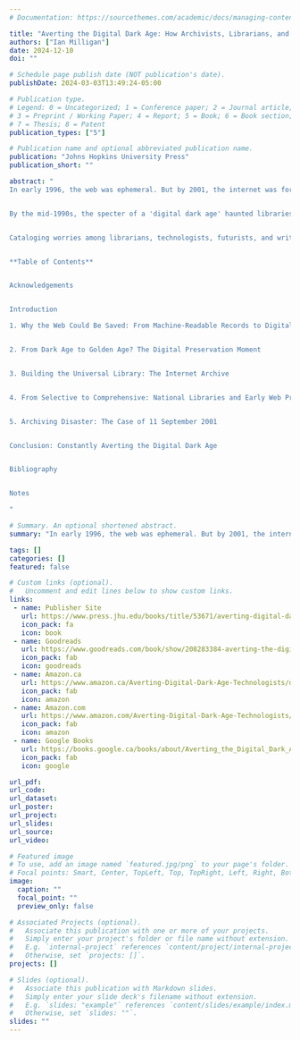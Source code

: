 ```yaml
---
# Documentation: https://sourcethemes.com/academic/docs/managing-content/

title: "Averting the Digital Dark Age: How Archivists, Librarians, and Technologists Built the Web a Memory (forthcoming)"
authors: ["Ian Milligan"]
date: 2024-12-10
doi: ""

# Schedule page publish date (NOT publication's date).
publishDate: 2024-03-03T13:49:24-05:00

# Publication type.
# Legend: 0 = Uncategorized; 1 = Conference paper; 2 = Journal article;
# 3 = Preprint / Working Paper; 4 = Report; 5 = Book; 6 = Book section;
# 7 = Thesis; 8 = Patent
publication_types: ["5"]

# Publication name and optional abbreviated publication name.
publication: "Johns Hopkins University Press"
publication_short: ""

abstract: "
In early 1996, the web was ephemeral. But by 2001, the internet was forever. How did websites transform from having a brief life to becoming long-lasting? Drawing on archival material in the Internet Archive and exclusive interviews, Ian Milligan's Averting the Digital Dark Age explores how western society evolved from fearing a digital dark age to building the robust digital memory we rely on today.


By the mid-1990s, the specter of a 'digital dark age' haunted libraries, portending a bleak future with no historical record that threatened cyber obsolescence, deletion, and apathy. People around the world worked to solve this impending problem. In San Francisco, technology entrepreneur Brewster Kahle launched his scrappy nonprofit, Internet Archive, filling tape drives with internet content. Elsewhere, in Washington, Canberra, Ottawa, and Stockholm, librarians developed innovative new programs to safeguard digital heritage.


Cataloging worries among librarians, technologists, futurists, and writers from WWII onward, through early practitioners, to an extended case study of how September 11 prompted institutions to preserve thousands of digital artifacts related to the attacks, Averting the Digital Dark Age explores how the web gained a long-lasting memory. By understanding this history, we can equip our society to better grapple with future internet shifts.


**Table of Contents**


Acknowledgements


Introduction

1. Why the Web Could Be Saved: From Machine-Readable Records to Digital Preservation


2. From Dark Age to Golden Age? The Digital Preservation Moment


3. Building the Universal Library: The Internet Archive


4. From Selective to Comprehensive: National Libraries and Early Web Preservation


5. Archiving Disaster: The Case of 11 September 2001


Conclusion: Constantly Averting the Digital Dark Age


Bibliography


Notes

"

# Summary. An optional shortened abstract.
summary: "In early 1996, the web was ephemeral. But by 2001, the internet was forever. How did websites transform from having a brief life to becoming long-lasting? Drawing on archival material in the Internet Archive and exclusive interviews, Ian Milligan's Averting the Digital Dark Age explores how western society evolved from fearing a digital dark age to building the robust digital memory we rely on today."

tags: []
categories: []
featured: false

# Custom links (optional).
#   Uncomment and edit lines below to show custom links.
links:
 - name: Publisher Site
   url: https://www.press.jhu.edu/books/title/53671/averting-digital-dark-age#:~:text=Cataloging%20worries%20among%20librarians%2C%20technologists,how%20the%20web%20gained%20a
   icon_pack: fa
   icon: book
 - name: Goodreads
   url: https://www.goodreads.com/book/show/208283384-averting-the-digital-dark-age
   icon_pack: fab
   icon: goodreads
 - name: Amazon.ca
   url: https://www.amazon.ca/Averting-Digital-Dark-Age-Technologists/dp/1421450135
   icon_pack: fab
   icon: amazon
 - name: Amazon.com
   url: https://www.amazon.com/Averting-Digital-Dark-Age-Technologists/dp/1421450135/ref=sr_1_1?crid=SRN391KVJFEE&dib=eyJ2IjoiMSJ9.LcAgdqXFokdKYmGwCxeOJQ.JJ0R690P8RQWJn8OmPVlwpqiVVfBIwRz8w9MQmVHNaE&dib_tag=se&keywords=%22Averting+the+digital+dark+AGe%22&qid=1732397007&sprefix=averting+the+digital+dark+age+%2Caps%2C111&sr=8-1
   icon_pack: fab
   icon: amazon
 - name: Google Books
   url: https://books.google.ca/books/about/Averting_the_Digital_Dark_Age.html?id=rVf9EAAAQBAJ&redir_esc=y
   icon_pack: fab
   icon: google

url_pdf:
url_code:
url_dataset:
url_poster:
url_project:
url_slides:
url_source:
url_video:

# Featured image
# To use, add an image named `featured.jpg/png` to your page's folder. 
# Focal points: Smart, Center, TopLeft, Top, TopRight, Left, Right, BottomLeft, Bottom, BottomRight.
image:
  caption: ""
  focal_point: ""
  preview_only: false

# Associated Projects (optional).
#   Associate this publication with one or more of your projects.
#   Simply enter your project's folder or file name without extension.
#   E.g. `internal-project` references `content/project/internal-project/index.md`.
#   Otherwise, set `projects: []`.
projects: []

# Slides (optional).
#   Associate this publication with Markdown slides.
#   Simply enter your slide deck's filename without extension.
#   E.g. `slides: "example"` references `content/slides/example/index.md`.
#   Otherwise, set `slides: ""`.
slides: ""
---
```

